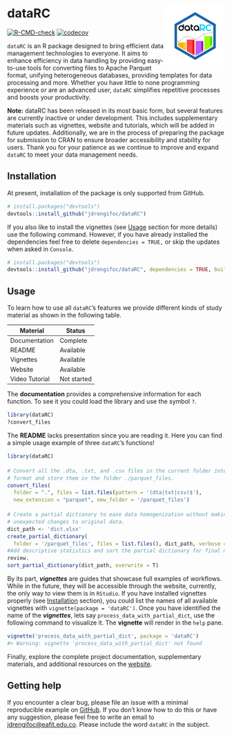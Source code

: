 
<!-- README.md is generated from README.Rmd. Please edit that file -->

# dataRC <img src="man/figures/logo.png" align="right" height="138" /></a>

<!-- badges: start -->

[![R-CMD-check](https://github.com/jdrengifoc/dataRC/actions/workflows/R-CMD-check.yaml/badge.svg)](https://github.com/jdrengifoc/dataRC/actions/workflows/R-CMD-check.yaml)
[![codecov](https://codecov.io/gh/jdrengifoc/dataRC/graph/badge.svg?token=DKYSVJ8AU2)](https://codecov.io/gh/jdrengifoc/dataRC)
<!-- badges: end -->

`dataRC` is an R package designed to bring efficient data management
technologies to everyone. It aims to enhance efficiency in data handling
by providing easy-to-use tools for converting files to Apache Parquet
format, unifying heterogeneous databases, providing templates for data
processing and more. Whether you have little to none programming
experience or are an advanced user, `dataRC` simplifies repetitive
processes and boosts your productivity.

**Note:** dataRC has been released in its most basic form, but several
features are currently inactive or under development. This includes
supplementary materials such as vignettes, website and tutorials, which
will be added in future updates. Additionally, we are in the process of
preparing the package for submission to CRAN to ensure broader
accessibility and stability for users. Thank you for your patience as we
continue to improve and expand `dataRC` to meet your data management
needs.

## Installation

At present, installation of the package is only supported from GitHub.

``` r
# install.packages("devtools")
devtools::install_github("jdrengifoc/dataRC")
```

If you also like to install the vignettes (see [Usage](#usage) section
for more details) use the following command. However, if you have
already installed the dependencies feel free to delete
`dependencies = TRUE,` or skip the updates when asked in `Console`.

``` r
# install.packages("devtools")
devtools::install_github("jdrengifoc/dataRC", dependencies = TRUE, build_vignettes = TRUE)
```

## Usage

To learn how to use all `dataRC`’s features we provide different kinds
of study material as shown in the following table.

<div align="center">

| Material       | Status      |
|----------------|-------------|
| Documentation  | Complete    |
| README         | Available   |
| Vignettes      | Available   |
| Website        | Available   |
| Video Tutorial | Not started |

</div>

The **documentation** provides a comprehensive information for each
function. To see it you could load the library and use the symbol `?`.

``` r
library(dataRC)
?convert_files
```

The **README** lacks presentation since you are reading it. Here you can
find a simple usage example of three `dataRC`’s functions!

``` r
library(dataRC)

# Convert all the .dta, .txt, and .csv files in the current folder into Parquet
# format and store them in the folder ./parquet_files.
convert_files(
  folder = ".", files = list.files(pattern = '(dta|txt|csv)$'),
  new_extension = "parquet", new_folder = '/parquet_files')

# Create a partial dictionary to ease data homogenization without making
# unexpected changes to original data.
dict_path <- 'dict.xlsx'
create_partial_dictionary(
  folder = '/parquet_files', files = list.files(), dict_path, verbose = F)
#Add descriptive statistics and sort the partial dictionary for final manual
review.
sort_partial_dictionary(dict_path, overwrite = T)
```

By its part, ***vignettes*** are guides that showcase full examples of
workflows. While in the future, they will be accessible through the
website, currently, the only way to view them is in `RStudio`. If you
have installed vignettes properly (see [Installation](#installation)
section), you could list the names of all available vignettes with
`vignette(package = 'dataRC')`. Once you have identified the name of the
***vignettes***, lets say `process_data_with_partial_dict`, use the
following command to visualize it. The **vignette** will render in the
`help` pane.

``` r
vignette('process_data_with_partial_dict', package = 'dataRC')
#> Warning: vignette 'process_data_with_partial_dict' not found
```

Finally, explore the complete project documentation, supplementary
materials, and additional resources on the
[website](https://jdrengifoc.github.io/dataRC/).

## Getting help

If you encounter a clear bug, please file an issue with a minimal
reproducible example on
[GitHub](https://github.com/jdrengifoc/dataRC/tree/main). If you don’t
know how to do this or have any suggestion, please feel free to write an
email to <jdrengifoc@eafit.edu.co>. Please include the word `dataRC` in
the subject.
